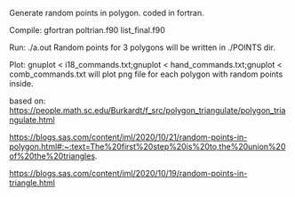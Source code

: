 Generate random points in polygon. coded in fortran.

Compile:
gfortran poltrian.f90 list_final.f90

Run:
./a.out
Random points for 3 polygons will be written in ./POINTS dir.

Plot:
gnuplot < i18_commands.txt;gnuplot < hand_commands.txt;gnuplot < comb_commands.txt
will plot png file for each polygon with random points inside.


based on:
https://people.math.sc.edu/Burkardt/f_src/polygon_triangulate/polygon_triangulate.html

https://blogs.sas.com/content/iml/2020/10/21/random-points-in-polygon.html#:~:text=The%20first%20step%20is%20to,the%20union%20of%20the%20triangles.

https://blogs.sas.com/content/iml/2020/10/19/random-points-in-triangle.html
